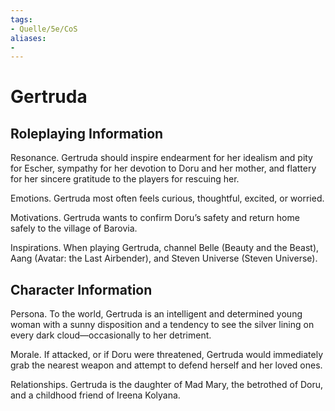 ```yaml
---
tags:
- Quelle/5e/CoS
aliases:
- 
---
```

# Gertruda 
## Roleplaying Information
Resonance. Gertruda should inspire endearment for her idealism and pity for Escher, sympathy for her devotion to Doru and her mother, and flattery for her sincere gratitude to the players for rescuing her.

Emotions. Gertruda most often feels curious, thoughtful, excited, or worried.

Motivations. Gertruda wants to confirm Doru’s safety and return home safely to the village of Barovia.

Inspirations. When playing Gertruda, channel Belle (Beauty and the Beast), Aang (Avatar: the Last Airbender), and Steven Universe (Steven Universe).

## Character Information
Persona. To the world, Gertruda is an intelligent and determined young woman with a sunny disposition and a tendency to see the silver lining on every dark cloud—occasionally to her detriment.

Morale. If attacked, or if Doru were threatened, Gertruda would immediately grab the nearest weapon and attempt to defend herself and her loved ones.

Relationships. Gertruda is the daughter of Mad Mary, the betrothed of Doru, and a childhood friend of Ireena Kolyana.